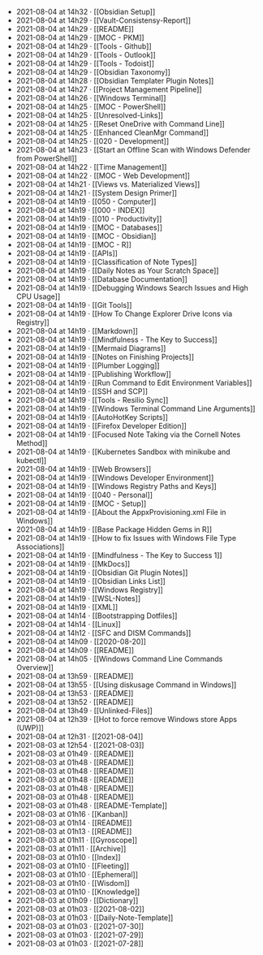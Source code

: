 - 2021-08-04 at 14h32 · [[Obsidian Setup]]
- 2021-08-04 at 14h29 · [[Vault-Consistensy-Report]]
- 2021-08-04 at 14h29 · [[README]]
- 2021-08-04 at 14h29 · [[MOC - PKM]]
- 2021-08-04 at 14h29 · [[Tools - Github]]
- 2021-08-04 at 14h29 · [[Tools - Outlook]]
- 2021-08-04 at 14h29 · [[Tools - Todoist]]
- 2021-08-04 at 14h29 · [[Obsidian Taxonomy]]
- 2021-08-04 at 14h28 · [[Obsidian Templater Plugin Notes]]
- 2021-08-04 at 14h27 · [[Project Management Pipeline]]
- 2021-08-04 at 14h26 · [[Windows Terminal]]
- 2021-08-04 at 14h25 · [[MOC - PowerShell]]
- 2021-08-04 at 14h25 · [[Unresolved-Links]]
- 2021-08-04 at 14h25 · [[Reset OneDrive with Command Line]]
- 2021-08-04 at 14h25 · [[Enhanced CleanMgr Command]]
- 2021-08-04 at 14h25 · [[020 - Development]]
- 2021-08-04 at 14h23 · [[Start an Offline Scan with Windows Defender from PowerShell]]
- 2021-08-04 at 14h22 · [[Time Management]]
- 2021-08-04 at 14h22 · [[MOC - Web Development]]
- 2021-08-04 at 14h21 · [[Views vs. Materialized Views]]
- 2021-08-04 at 14h21 · [[System Design Primer]]
- 2021-08-04 at 14h19 · [[050 - Computer]]
- 2021-08-04 at 14h19 · [[000 - INDEX]]
- 2021-08-04 at 14h19 · [[010 - Productivity]]
- 2021-08-04 at 14h19 · [[MOC - Databases]]
- 2021-08-04 at 14h19 · [[MOC - Obsidian]]
- 2021-08-04 at 14h19 · [[MOC - R]]
- 2021-08-04 at 14h19 · [[APIs]]
- 2021-08-04 at 14h19 · [[Classification of Note Types]]
- 2021-08-04 at 14h19 · [[Daily Notes as Your Scratch Space]]
- 2021-08-04 at 14h19 · [[Database Documentation]]
- 2021-08-04 at 14h19 · [[Debugging Windows Search Issues and High CPU Usage]]
- 2021-08-04 at 14h19 · [[Git Tools]]
- 2021-08-04 at 14h19 · [[How To Change Explorer Drive Icons via Registry]]
- 2021-08-04 at 14h19 · [[Markdown]]
- 2021-08-04 at 14h19 · [[Mindfulness - The Key to Success]]
- 2021-08-04 at 14h19 · [[Mermaid Diagrams]]
- 2021-08-04 at 14h19 · [[Notes on Finishing Projects]]
- 2021-08-04 at 14h19 · [[Plumber Logging]]
- 2021-08-04 at 14h19 · [[Publishing Workflow]]
- 2021-08-04 at 14h19 · [[Run Command to Edit Environment Variables]]
- 2021-08-04 at 14h19 · [[SSH and SCP]]
- 2021-08-04 at 14h19 · [[Tools - Resilio Sync]]
- 2021-08-04 at 14h19 · [[Windows Terminal Command Line Arguments]]
- 2021-08-04 at 14h19 · [[AutoHotKey Scripts]]
- 2021-08-04 at 14h19 · [[Firefox Developer Edition]]
- 2021-08-04 at 14h19 · [[Focused Note Taking via the Cornell Notes Method]]
- 2021-08-04 at 14h19 · [[Kubernetes Sandbox with minikube and kubectl]]
- 2021-08-04 at 14h19 · [[Web Browsers]]
- 2021-08-04 at 14h19 · [[Windows Developer Environment]]
- 2021-08-04 at 14h19 · [[Windows Registry Paths and Keys]]
- 2021-08-04 at 14h19 · [[040 - Personal]]
- 2021-08-04 at 14h19 · [[MOC - Setup]]
- 2021-08-04 at 14h19 · [[About the AppxProvisioning.xml File in Windows]]
- 2021-08-04 at 14h19 · [[Base Package Hidden Gems in R]]
- 2021-08-04 at 14h19 · [[How to fix Issues with Windows File Type Associations]]
- 2021-08-04 at 14h19 · [[Mindfulness - The Key to Success 1]]
- 2021-08-04 at 14h19 · [[MkDocs]]
- 2021-08-04 at 14h19 · [[Obsidian Git Plugin Notes]]
- 2021-08-04 at 14h19 · [[Obsidian Links List]]
- 2021-08-04 at 14h19 · [[Windows Registry]]
- 2021-08-04 at 14h19 · [[WSL-Notes]]
- 2021-08-04 at 14h19 · [[XML]]
- 2021-08-04 at 14h14 · [[Bootstrapping Dotfiles]]
- 2021-08-04 at 14h14 · [[Linux]]
- 2021-08-04 at 14h12 · [[SFC and DISM Commands]]
- 2021-08-04 at 14h09 · [[2020-08-20]]
- 2021-08-04 at 14h09 · [[README]]
- 2021-08-04 at 14h05 · [[Windows Command Line Commands Overview]]
- 2021-08-04 at 13h59 · [[README]]
- 2021-08-04 at 13h55 · [[Using diskusage Command in Windows]]
- 2021-08-04 at 13h53 · [[README]]
- 2021-08-04 at 13h52 · [[README]]
- 2021-08-04 at 13h49 · [[Unlinked-Files]]
- 2021-08-04 at 12h39 · [[Hot to force remove Windows store Apps (UWP)]]
- 2021-08-04 at 12h31 · [[2021-08-04]]
- 2021-08-03 at 12h54 · [[2021-08-03]]
- 2021-08-03 at 01h49 · [[README]]
- 2021-08-03 at 01h48 · [[README]]
- 2021-08-03 at 01h48 · [[README]]
- 2021-08-03 at 01h48 · [[README]]
- 2021-08-03 at 01h48 · [[README]]
- 2021-08-03 at 01h48 · [[README]]
- 2021-08-03 at 01h48 · [[README-Template]]
- 2021-08-03 at 01h16 · [[Kanban]]
- 2021-08-03 at 01h14 · [[README]]
- 2021-08-03 at 01h13 · [[README]]
- 2021-08-03 at 01h11 · [[Gyroscope]]
- 2021-08-03 at 01h11 · [[Archive]]
- 2021-08-03 at 01h10 · [[Index]]
- 2021-08-03 at 01h10 · [[Fleeting]]
- 2021-08-03 at 01h10 · [[Ephemeral]]
- 2021-08-03 at 01h10 · [[Wisdom]]
- 2021-08-03 at 01h10 · [[Knowledge]]
- 2021-08-03 at 01h09 · [[Dictionary]]
- 2021-08-03 at 01h03 · [[2021-08-02]]
- 2021-08-03 at 01h03 · [[Daily-Note-Template]]
- 2021-08-03 at 01h03 · [[2021-07-30]]
- 2021-08-03 at 01h03 · [[2021-07-29]]
- 2021-08-03 at 01h03 · [[2021-07-28]]
